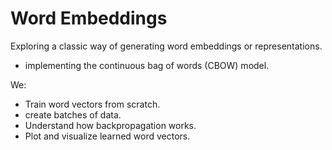 # Word Embeddings 

Exploring a classic way of generating word embeddings or representations.
- implementing   the continuous bag of words (CBOW) model. 

We:

- Train word vectors from scratch.
- create batches of data.
- Understand how backpropagation works.
- Plot and visualize  learned word vectors.